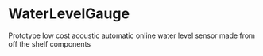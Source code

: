 # WaterLevelGauge
Prototype low cost acoustic automatic online water level sensor made from off the shelf components
